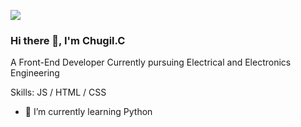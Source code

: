 ![](https://pbs.twimg.com/profile_banners/1053968660459532288/1592320148/600x200)
### Hi there 👋, I'm Chugil.C
A Front-End Developer Currently pursuing  Electrical and Electronics Engineering

Skills:  JS / HTML / CSS 

- 🌱 I’m currently learning Python
